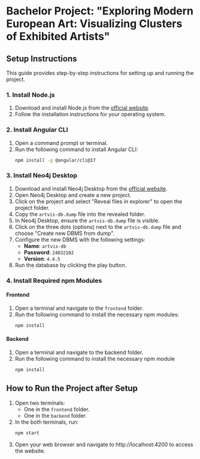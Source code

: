 # Bachelor Project: "Exploring Modern European Art: Visualizing Clusters of Exhibited Artists"

## Setup Instructions

This guide provides step-by-step instructions for setting up and running the project.

### 1. Install Node.js
1. Download and install Node.js from the [official website](https://nodejs.org/en/download/).
2. Follow the installation instructions for your operating system.

### 2. Install Angular CLI
1. Open a command prompt or terminal.
2. Run the following command to install Angular CLI:
   ```bash
   npm install -g @angular/cli@17

### 3. Install Neo4j Desktop
1. Download and install Neo4j Desktop from the [official website](https://neo4j.com/download/).
2. Open Neo4j Desktop and create a new project.
3. Click on the project and select "Reveal files in explorer" to open the project folder.
4. Copy the `artvis-db.dump` file into the revealed folder.
5. In Neo4j Desktop, ensure the `artvis-db.dump` file is visible.
6. Click on the three dots (options) next to the `artvis-db.dump` file and choose "Create new DBMS from dump".
7. Configure the new DBMS with the following settings:
   - **Name**: `artvis-db`
   - **Password**: `24032102`
   - **Version**: `4.4.5`
8. Run the database by clicking the play button.

### 4. Install Required npm Modules
#### Frontend
1. Open a terminal and navigate to the `frontend` folder.
2. Run the following command to install the necessary npm modules:
   ```bash
   npm install
#### Backend
1. Open a terminal and navigate to the backend folder.
2. Run the following command to install the necessary npm module
    ```bash
   npm install

## How to Run the Project after Setup

1. Open two terminals:
   - One in the `frontend` folder.
   - One in the `backend` folder.
2. In the both terminals, run:
   ```bash
   npm start
3. Open your web browser and navigate to http://localhost:4200 to access the website.

